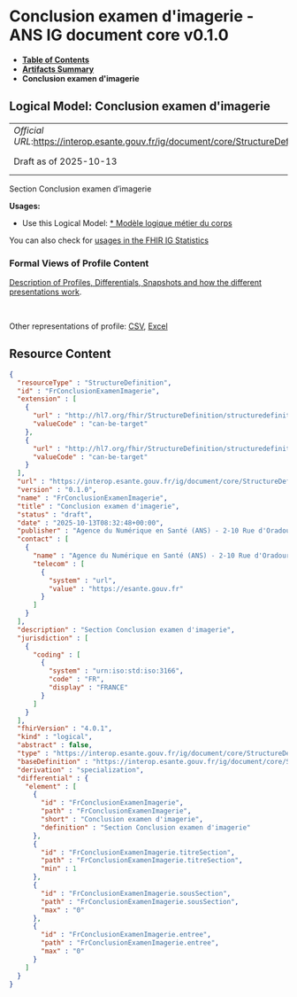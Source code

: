 # Conclusion examen d'imagerie - ANS IG document core v0.1.0

* [**Table of Contents**](toc.md)
* [**Artifacts Summary**](artifacts.md)
* **Conclusion examen d'imagerie**

## Logical Model: Conclusion examen d'imagerie 

| | |
| :--- | :--- |
| *Official URL*:https://interop.esante.gouv.fr/ig/document/core/StructureDefinition/FrConclusionExamenImagerie | *Version*:0.1.0 |
| Draft as of 2025-10-13 | *Computable Name*:FrConclusionExamenImagerie |

 
Section Conclusion examen d’imagerie 

**Usages:**

* Use this Logical Model: [* Modèle logique métier du corps](StructureDefinition-CorpsDocument.md)

You can also check for [usages in the FHIR IG Statistics](https://packages2.fhir.org/xig/ans.document.fr.core|current/StructureDefinition/FrConclusionExamenImagerie)

### Formal Views of Profile Content

 [Description of Profiles, Differentials, Snapshots and how the different presentations work](http://build.fhir.org/ig/FHIR/ig-guidance/readingIgs.html#structure-definitions). 

 

Other representations of profile: [CSV](StructureDefinition-FrConclusionExamenImagerie.csv), [Excel](StructureDefinition-FrConclusionExamenImagerie.xlsx) 



## Resource Content

```json
{
  "resourceType" : "StructureDefinition",
  "id" : "FrConclusionExamenImagerie",
  "extension" : [
    {
      "url" : "http://hl7.org/fhir/StructureDefinition/structuredefinition-type-characteristics",
      "valueCode" : "can-be-target"
    },
    {
      "url" : "http://hl7.org/fhir/StructureDefinition/structuredefinition-type-characteristics",
      "valueCode" : "can-be-target"
    }
  ],
  "url" : "https://interop.esante.gouv.fr/ig/document/core/StructureDefinition/FrConclusionExamenImagerie",
  "version" : "0.1.0",
  "name" : "FrConclusionExamenImagerie",
  "title" : "Conclusion examen d'imagerie",
  "status" : "draft",
  "date" : "2025-10-13T08:32:48+00:00",
  "publisher" : "Agence du Numérique en Santé (ANS) - 2-10 Rue d'Oradour-sur-Glane, 75015 Paris",
  "contact" : [
    {
      "name" : "Agence du Numérique en Santé (ANS) - 2-10 Rue d'Oradour-sur-Glane, 75015 Paris",
      "telecom" : [
        {
          "system" : "url",
          "value" : "https://esante.gouv.fr"
        }
      ]
    }
  ],
  "description" : "Section Conclusion examen d'imagerie",
  "jurisdiction" : [
    {
      "coding" : [
        {
          "system" : "urn:iso:std:iso:3166",
          "code" : "FR",
          "display" : "FRANCE"
        }
      ]
    }
  ],
  "fhirVersion" : "4.0.1",
  "kind" : "logical",
  "abstract" : false,
  "type" : "https://interop.esante.gouv.fr/ig/document/core/StructureDefinition/FrConclusionExamenImagerie",
  "baseDefinition" : "https://interop.esante.gouv.fr/ig/document/core/StructureDefinition/Section",
  "derivation" : "specialization",
  "differential" : {
    "element" : [
      {
        "id" : "FrConclusionExamenImagerie",
        "path" : "FrConclusionExamenImagerie",
        "short" : "Conclusion examen d'imagerie",
        "definition" : "Section Conclusion examen d'imagerie"
      },
      {
        "id" : "FrConclusionExamenImagerie.titreSection",
        "path" : "FrConclusionExamenImagerie.titreSection",
        "min" : 1
      },
      {
        "id" : "FrConclusionExamenImagerie.sousSection",
        "path" : "FrConclusionExamenImagerie.sousSection",
        "max" : "0"
      },
      {
        "id" : "FrConclusionExamenImagerie.entree",
        "path" : "FrConclusionExamenImagerie.entree",
        "max" : "0"
      }
    ]
  }
}

```
